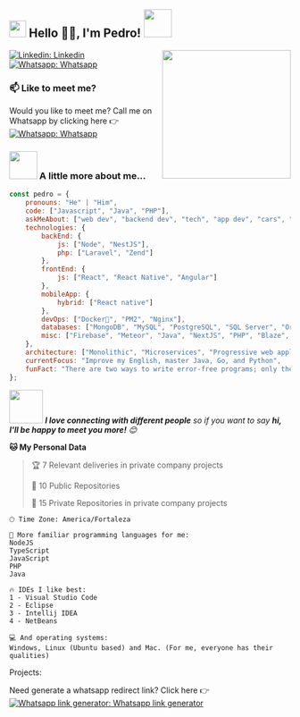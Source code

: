 <h2><img src="https://emojis.slackmojis.com/emojis/images/1531849430/4246/blob-sunglasses.gif?1531849430" width="30"/> Hello 🙏🏻, I'm Pedro! <img src="https://media.giphy.com/media/WUlplcMpOCEmTGBtBW/giphy.gif" width="50"> </h2>
<img align='right' src="https://media.giphy.com/media/M9gbBd9nbDrOTu1Mqx/giphy.gif" width="230">


[![Linkedin: Linkedin](https://img.shields.io/badge/-Linkedin-blue?style=flat-square&logo=Linkedin&logoColor=white&link=https://www.linkedin.com/in/pedroinbezerra/)](https://www.linkedin.com/in/pedroinbezerra/)
[![Whatsapp: Whatsapp](https://img.shields.io/badge/-Whatsapp-128C7E?style=flat-square&logo=Whatsapp&logoColor=white&link=https://api.whatsapp.com/send?phone=5585986701595)](https://api.whatsapp.com/send?phone=5585986701595)
### 📫 Like to meet me?


Would you like to meet me? Call me on Whatsapp by clicking here 👉
[![Whatsapp: Whatsapp](https://img.shields.io/badge/-Whatsapp-128C7E?style=flat-square&logo=Whatsapp&logoColor=white&link=https://api.whatsapp.com/send?phone=5585986701595)](https://api.whatsapp.com/send?phone=5585986701595)


### <img src="https://media.giphy.com/media/VgCDAzcKvsR6OM0uWg/giphy.gif" width="50"> A little more about me...  

```javascript
const pedro = {
    pronouns: "He" | "Him",
    code: ["Javascript", "Java", "PHP"],
    askMeAbout: ["web dev", "backend dev", "tech", "app dev", "cars", "games"],
    technologies: {
        backEnd: {
            js: ["Node", "NestJS"],
            php: ["Laravel", "Zend"]
        },
        frontEnd: {
            js: ["React", "React Native", "Angular"]
        },
        mobileApp: {
            hybrid: ["React native"]
        },
        devOps: ["Docker🐳", "PM2", "Nginx"],
        databases: ["MongoDB", "MySQL", "PostgreSQL", "SQL Server", "OracleDB"],
        misc: ["Firebase", "Meteor", "Java", "NextJS", "PHP", "Blaze", "Blade"]
    },
    architecture: ["Monolithic", "Microservices", "Progressive web applications", "Single page applications"],
    currentFocus: "Improve my English, master Java, Go, and Python",
    funFact: "There are two ways to write error-free programs; only the third one works"
};
```

<img src="https://media.giphy.com/media/LnQjpWaON8nhr21vNW/giphy.gif" width="60"> <em><b>I love connecting with different people</b> so if you want to say <b>hi, I'll be happy to meet you more!</b> 😊</em>

**🐱 My Personal Data** 
 > 
> 🏆 7 Relevant deliveries in private company projects
 > 
> 📜 10 Public Repositories
 > 
> 🔑 15 Private Repositories in private company projects
 >
> 
```text
🕑︎ Time Zone: America/Fortaleza

💬 More familiar programming languages for me: 
NodeJS
TypeScript
JavaScript
PHP
Java

🔥 IDEs I like best: 
1 - Visual Studio Code
2 - Eclipse
3 - Intellij IDEA
4 - NetBeans

💻 And operating systems:
Windows, Linux (Ubuntu based) and Mac. (For me, everyone has their qualities)
```


Projects:

Need generate a whatsapp redirect link? Click here 👉
[![Whatsapp link generator: Whatsapp link generator](https://img.shields.io/badge/-Whatsapp_link_generator-128C7E?style=flat-square&logo=Whatsapp&logoColor=white&link=https://www.whats.pbdev.com.br/)](https://www.whats.pbdev.com.br/)
